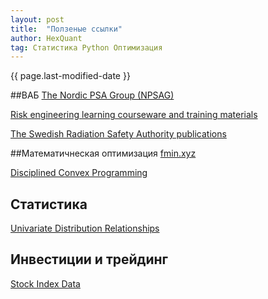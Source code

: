 ```yaml
---
layout: post
title:  "Ползеные ссылки"
author: HexQuant
tag: Статистика Python Оптимизация
---
```


{{ page.last-modified-date }}

##ВАБ
[The Nordic PSA Group (NPSAG)](https://www.npsag.org/)

[Risk engineering learning courseware and training materials](https://risk-engineering.org/)

[The Swedish Radiation Safety Authority publications](https://www.stralsakerhetsmyndigheten.se/en/publications/)

##Математичнеская оптимизация
[fmin.xyz](https://fmin.xyz/)

[Disciplined Convex Programming](https://dcp.stanford.edu/)

## Статистика
[Univariate Distribution Relationships](http://www.math.wm.edu/~leemis/chart/UDR/UDR.html)

## Инвестиции и трейдинг
[Stock Index Data](https://www.slickcharts.com/)
